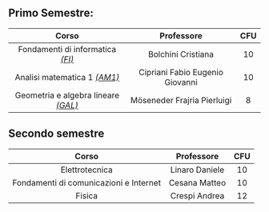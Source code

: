 ## Primo Semestre:

|                Corso                        |           Professore            | CFU |
| :-:                                         | :-:                             | :-: |
| Fondamenti di informatica [_(FI)_](fi/)     | Bolchini Cristiana              | 10  |
| Analisi matematica 1 [_(AM1)_](am1/)        | Cipriani Fabio Eugenio Giovanni | 10  |
| Geometria e algebra lineare [_(GAL)_](gal/) | Möseneder Frajria Pierluigi     |  8  |

## Secondo semestre

|                 Corso                    |   Professore                    | CFU |
| :-:                                      | :-:                             | :-: |
| Elettrotecnica                           | Linaro Daniele                  | 10  |
| Fondamenti di comunicazioni e Internet   | Cesana Matteo                   | 10  |
| Fisica                                   | Crespi Andrea                   | 12  |
